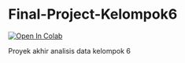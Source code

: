 # Final-Project-Kelompok6

[![Open In Colab](https://colab.research.google.com/assets/colab-badge.svg)](https://colab.research.google.com/github/iannlyx/Final-Project-Kelompok6/blob/main/Final_Project_Kelompok_6.ipynb)

Proyek akhir analisis data kelompok 6
